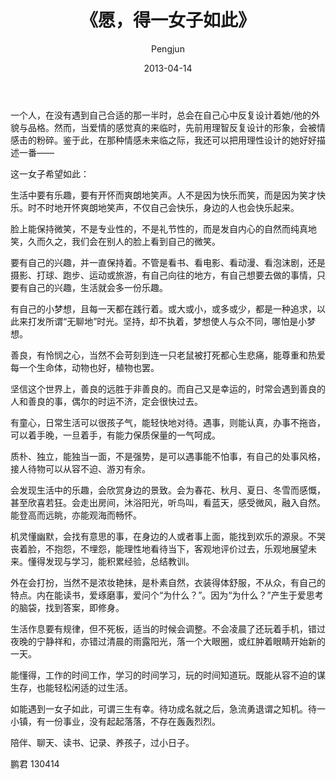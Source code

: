 ﻿---
layout: post
title: '《愿，得一女子如此》'
date: 2013-04-14
author: Pengjun
tags: 思想
---
一个人，在没有遇到自己合适的那一半时，总会在自己心中反复设计着她/他的外貌与品格。然而，当爱情的感觉真的来临时，先前用理智反复设计的形象，会被情感击的粉碎。鉴于此，在那种情感未来临之际，我还可以把用理性设计的她好好描述一番——

这一女子希望如此：

生活中要有乐趣，要有开怀而爽朗地笑声。人不是因为快乐而笑，而是因为笑才快乐。时不时地开怀爽朗地笑声，不仅自己会快乐，身边的人也会快乐起来。

脸上能保持微笑，不是专业性的，不是礼节性的，而是发自内心的自然而纯真地笑，久而久之，我们会在别人的脸上看到自己的微笑。
 
要有自己的兴趣，并一直保持着。不管是看书、看电影、看动漫、看泡沫剧，还是摄影、打球、跑步、运动或旅游，有自己向往的地方，有自己想要去做的事情，只要有自己的兴趣，生活就会多一份乐趣。

有自己的小梦想，且每一天都在践行着。或大或小，或多或少，都是一种追求，以此来打发所谓“无聊地”时光。坚持，却不执着，梦想使人与众不同，哪怕是小梦想。

善良，有怜悯之心，当然不会苛刻到连一只老鼠被打死都心生悲痛，能尊重和热爱每一个生命体，动物也好，植物也罢。

坚信这个世界上，善良的远胜于非善良的。而自己又是幸运的，时常会遇到善良的人和善良的事，偶尔的时运不济，定会很快过去。

有童心，日常生活可以很孩子气，能轻快地对待。遇事，则能认真，办事不拖沓，可以着手晚，一旦着手，有能力保质保量的一气呵成。

质朴、独立，能独当一面，不是强势，是可以遇事能不怕事，有自己的处事风格，接人待物可以从容不迫、游刃有余。

会发现生活中的乐趣，会欣赏身边的景致。会为春花、秋月、夏日、冬雪而感慨，甚至欣喜若狂。会走出房间，沐浴阳光，听鸟叫，看蓝天，感受微风，融入自然。能登高而远眺，亦能观海而畅怀。

机灵懂幽默，会找有意思的事，在身边的人或者事上面，能找到欢乐的源泉。不哭丧着脸，不抱怨，不埋怨，能理性地看待当下，客观地评价过去，乐观地展望未来。懂得发现与学习，能积累经验，总结教训。

外在会打扮，当然不是浓妆艳抹，是朴素自然，衣装得体舒服，不从众，有自己的特点。内在能读书，爱琢磨事，爱问个“为什么？”。因为“为什么？”产生于爱思考的脑袋，找到答案，即修身。

生活作息要有规律，但不死板，适当的时候会调整。不会凌晨了还玩着手机，错过夜晚的宁静祥和，亦错过清晨的雨露阳光，落一个大眼圈，或红肿着眼睛开始新的一天。

能懂得，工作的时间工作，学习的时间学习，玩的时间知道玩。既能从容不迫的谋生存，也能轻松闲适的过生活。

如能遇到一女子如此，可谓三生有幸。待功成名就之后，急流勇退谓之知机。待一小镇，有一份事业，没有起起落落，不存在轰轰烈烈。

陪伴、聊天、读书、记录、养孩子，过小日子。

鹏君
130414